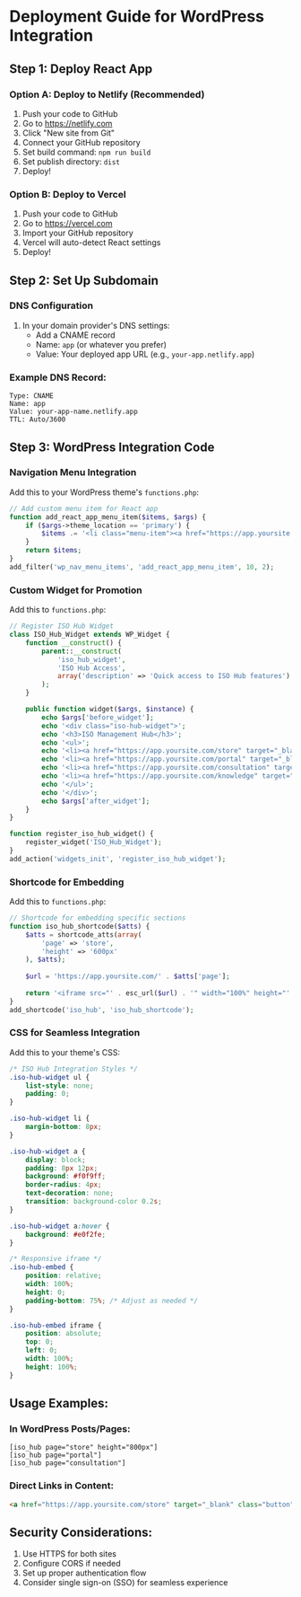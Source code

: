 
# Deployment Guide for WordPress Integration

## Step 1: Deploy React App

### Option A: Deploy to Netlify (Recommended)
1. Push your code to GitHub
2. Go to https://netlify.com
3. Click "New site from Git"
4. Connect your GitHub repository
5. Set build command: `npm run build`
6. Set publish directory: `dist`
7. Deploy!

### Option B: Deploy to Vercel
1. Push your code to GitHub
2. Go to https://vercel.com
3. Import your GitHub repository
4. Vercel will auto-detect React settings
5. Deploy!

## Step 2: Set Up Subdomain

### DNS Configuration
1. In your domain provider's DNS settings:
   - Add a CNAME record
   - Name: `app` (or whatever you prefer)
   - Value: Your deployed app URL (e.g., `your-app.netlify.app`)

### Example DNS Record:
```
Type: CNAME
Name: app
Value: your-app-name.netlify.app
TTL: Auto/3600
```

## Step 3: WordPress Integration Code

### Navigation Menu Integration
Add this to your WordPress theme's `functions.php`:

```php
// Add custom menu item for React app
function add_react_app_menu_item($items, $args) {
    if ($args->theme_location == 'primary') {
        $items .= '<li class="menu-item"><a href="https://app.yoursite.com">ISO Hub</a></li>';
    }
    return $items;
}
add_filter('wp_nav_menu_items', 'add_react_app_menu_item', 10, 2);
```

### Custom Widget for Promotion
Add this to `functions.php`:

```php
// Register ISO Hub Widget
class ISO_Hub_Widget extends WP_Widget {
    function __construct() {
        parent::__construct(
            'iso_hub_widget',
            'ISO Hub Access',
            array('description' => 'Quick access to ISO Hub features')
        );
    }

    public function widget($args, $instance) {
        echo $args['before_widget'];
        echo '<div class="iso-hub-widget">';
        echo '<h3>ISO Management Hub</h3>';
        echo '<ul>';
        echo '<li><a href="https://app.yoursite.com/store" target="_blank">Document Store</a></li>';
        echo '<li><a href="https://app.yoursite.com/portal" target="_blank">Client Portal</a></li>';
        echo '<li><a href="https://app.yoursite.com/consultation" target="_blank">Book Consultation</a></li>';
        echo '<li><a href="https://app.yoursite.com/knowledge" target="_blank">Knowledge Center</a></li>';
        echo '</ul>';
        echo '</div>';
        echo $args['after_widget'];
    }
}

function register_iso_hub_widget() {
    register_widget('ISO_Hub_Widget');
}
add_action('widgets_init', 'register_iso_hub_widget');
```

### Shortcode for Embedding
Add this to `functions.php`:

```php
// Shortcode for embedding specific sections
function iso_hub_shortcode($atts) {
    $atts = shortcode_atts(array(
        'page' => 'store',
        'height' => '600px'
    ), $atts);
    
    $url = 'https://app.yoursite.com/' . $atts['page'];
    
    return '<iframe src="' . esc_url($url) . '" width="100%" height="' . esc_attr($atts['height']) . '" frameborder="0" style="border: none; border-radius: 8px;"></iframe>';
}
add_shortcode('iso_hub', 'iso_hub_shortcode');
```

### CSS for Seamless Integration
Add this to your theme's CSS:

```css
/* ISO Hub Integration Styles */
.iso-hub-widget ul {
    list-style: none;
    padding: 0;
}

.iso-hub-widget li {
    margin-bottom: 8px;
}

.iso-hub-widget a {
    display: block;
    padding: 8px 12px;
    background: #f0f9ff;
    border-radius: 4px;
    text-decoration: none;
    transition: background-color 0.2s;
}

.iso-hub-widget a:hover {
    background: #e0f2fe;
}

/* Responsive iframe */
.iso-hub-embed {
    position: relative;
    width: 100%;
    height: 0;
    padding-bottom: 75%; /* Adjust as needed */
}

.iso-hub-embed iframe {
    position: absolute;
    top: 0;
    left: 0;
    width: 100%;
    height: 100%;
}
```

## Usage Examples:

### In WordPress Posts/Pages:
```
[iso_hub page="store" height="800px"]
[iso_hub page="portal"]
[iso_hub page="consultation"]
```

### Direct Links in Content:
```html
<a href="https://app.yoursite.com/store" target="_blank" class="button">Visit Document Store</a>
```

## Security Considerations:
1. Use HTTPS for both sites
2. Configure CORS if needed
3. Set up proper authentication flow
4. Consider single sign-on (SSO) for seamless experience
